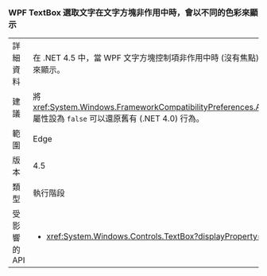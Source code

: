 ### <a name="wpf-textbox-selected-text-appears-a-different-color-when-the-text-box-is-inactive"></a>WPF TextBox 選取文字在文字方塊非作用中時，會以不同的色彩來顯示

|   |   |
|---|---|
|詳細資料|在 .NET 4.5 中，當 WPF 文字方塊控制項非作用中時 (沒有焦點)，方塊內的選取文字會以不同於控制項作用中的色彩來顯示。|
|建議|將 <xref:System.Windows.FrameworkCompatibilityPreferences.AreInactiveSelectionHighlightBrushKeysSupported> 屬性設為 <code>false</code> 可以還原舊有 (.NET 4.0) 行為。|
|範圍|Edge|
|版本|4.5|
|類型|執行階段|
|受影響的 API|<ul><li><xref:System.Windows.Controls.TextBox?displayProperty=nameWithType></li></ul>|

